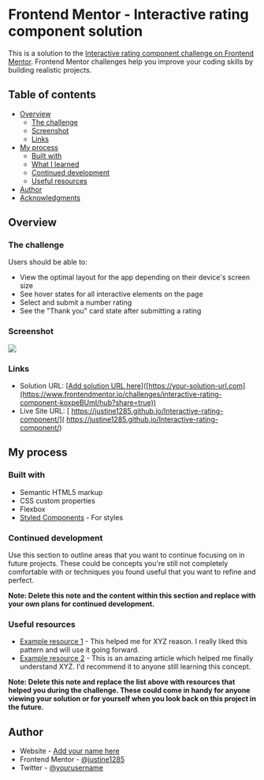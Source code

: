 # Frontend Mentor - Interactive rating component solution

This is a solution to the [Interactive rating component challenge on Frontend Mentor](https://www.frontendmentor.io/challenges/interactive-rating-component-koxpeBUmI). Frontend Mentor challenges help you improve your coding skills by building realistic projects. 

## Table of contents

- [Overview](#overview)
  - [The challenge](#the-challenge)
  - [Screenshot](#screenshot)
  - [Links](#links)
- [My process](#my-process)
  - [Built with](#built-with)
  - [What I learned](#what-i-learned)
  - [Continued development](#continued-development)
  - [Useful resources](#useful-resources)
- [Author](#author)
- [Acknowledgments](#acknowledgments)


## Overview

### The challenge

Users should be able to:

- View the optimal layout for the app depending on their device's screen size
- See hover states for all interactive elements on the page
- Select and submit a number rating
- See the "Thank you" card state after submitting a rating

### Screenshot

![](./images/FireShot%20Capture%20039%20-%20Frontend%20Mentor%20-%20Interactive%20rating%20component%20-%20127.0.0.1.png)


### Links

- Solution URL: [[Add solution URL here](https://www.frontendmentor.io/challenges/interactive-rating-component-koxpeBUmI/hub?share=true)]([https://your-solution-url.com](https://www.frontendmentor.io/challenges/interactive-rating-component-koxpeBUmI/hub?share=true))
- Live Site URL: [ https://justine1285.github.io/Interactive-rating-component/]( https://justine1285.github.io/Interactive-rating-component/)

## My process

### Built with

- Semantic HTML5 markup
- CSS custom properties
- Flexbox
- [Styled Components](https://styled-components.com/) - For styles


### Continued development

Use this section to outline areas that you want to continue focusing on in future projects. These could be concepts you're still not completely comfortable with or techniques you found useful that you want to refine and perfect.

**Note: Delete this note and the content within this section and replace with your own plans for continued development.**

### Useful resources

- [Example resource 1](https://www.example.com) - This helped me for XYZ reason. I really liked this pattern and will use it going forward.
- [Example resource 2](https://www.example.com) - This is an amazing article which helped me finally understand XYZ. I'd recommend it to anyone still learning this concept.

**Note: Delete this note and replace the list above with resources that helped you during the challenge. These could come in handy for anyone viewing your solution or for yourself when you look back on this project in the future.**

## Author

- Website - [Add your name here](https://www.your-site.com)
- Frontend Mentor - [@justine1285](https://www.frontendmentor.io/profile/justine1285)
- Twitter - [@yourusername](https://www.twitter.com/justine_mamus)



